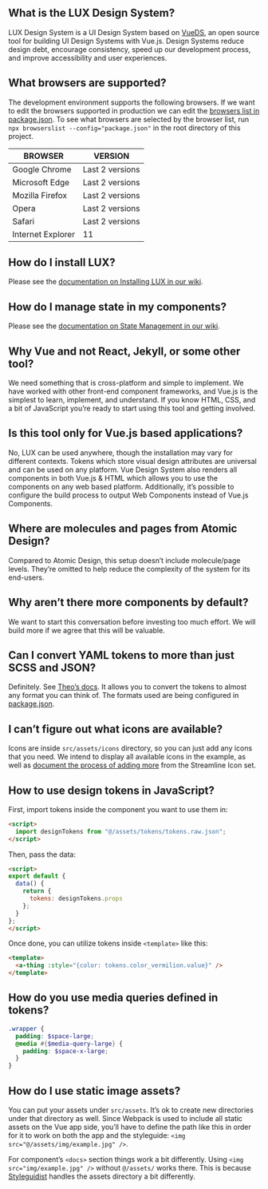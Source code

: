 ## What is the LUX Design System?

LUX Design System is a UI Design System based on [VueDS](https://viljamis.com/2018/vue-design-system/), an open source tool for building UI Design Systems with Vue.js. Design Systems reduce design debt, encourage consistency, speed up our development process, and improve accessibility and user experiences.

## What browsers are supported?

The development environment supports the following browsers. If we want to edit the browsers supported in production we can edit the [browsers list in package.json](https://github.com/pulibrary/lux/blob/master/package.json#L172-L180). To see what browsers are selected by the browser list, run `npx browserslist --config="package.json"` in the root directory of this project.

| BROWSER           | VERSION         |
| ----------------- | --------------- |
| Google Chrome     | Last 2 versions |
| Microsoft Edge    | Last 2 versions |
| Mozilla Firefox   | Last 2 versions |
| Opera             | Last 2 versions |
| Safari            | Last 2 versions |
| Internet Explorer | 11              |

## How do I install LUX?

Please see the [documentation on Installing LUX in our wiki](https://github.com/pulibrary/lux/wiki/How-to-install-LUX).

## How do I manage state in my components?

Please see the [documentation on State Management in our wiki](https://github.com/pulibrary/lux/wiki/State-Management).

## Why Vue and not React, Jekyll, or some other tool?

We need something that is cross-platform and simple to implement. We have worked with other front-end component frameworks, and Vue.js is the simplest to learn, implement, and understand. If you know HTML, CSS, and a bit of JavaScript you’re ready to start using this tool and getting involved.

## Is this tool only for Vue.js based applications?

No, LUX can be used anywhere, though the installation may vary for different contexts. Tokens which store visual design attributes are universal and can be used on any platform. Vue Design System also renders all components in both Vue.js & HTML which allows you to use the components on any web based platform. Additionally, it’s possible to configure the build process to output Web Components instead of Vue.js Components.

## Where are molecules and pages from Atomic Design?

Compared to Atomic Design, this setup doesn’t include molecule/page levels. They’re omitted to help reduce the complexity of the system for its end-users.

## Why aren’t there more components by default?

We want to start this conversation before investing too much effort. We will build more if we agree that this will be valuable.

## Can I convert YAML tokens to more than just SCSS and JSON?

Definitely. See [Theo’s docs](https://github.com/salesforce-ux/theo). It allows you to convert the tokens to almost any format you can think of. The formats used are being configured in [package.json](https://github.com/pulibrary/lux/blob/master/#L25).

## I can’t figure out what icons are available?

Icons are inside `src/assets/icons` directory, so you can just add any icons that you need. We intend to display all available icons in the example, as well as [document the process of adding more](http://localhost:6060/#!/Adding%20Icons) from the Streamline Icon set.

## How to use design tokens in JavaScript?

First, import tokens inside the component you want to use them in:

```html
<script>
  import designTokens from "@/assets/tokens/tokens.raw.json";
</script>
```

Then, pass the data:

```html
<script>
export default {
  data() {
    return {
      tokens: designTokens.props
    };
  }
};
</script>
```

Once done, you can utilize tokens inside `<template>` like this:

```html
<template>
  <a-thing :style="{color: tokens.color_vermilion.value}" />
</template>
```

## How do you use media queries defined in tokens?

```scss
.wrapper {
  padding: $space-large;
  @media #{$media-query-large} {
    padding: $space-x-large;
  }
}
```

## How do I use static image assets?

You can put your assets under `src/assets`. It’s ok to create new directories under that directory as well. Since Webpack is used to include all static assets on the Vue app side, you’ll have to define the path like this in order for it to work on both the app and the styleguide: `<img src="@/assets/img/example.jpg" />`.

For component’s `<docs>` section things work a bit differently. Using `<img src="img/example.jpg" />` without `@/assets/` works there. This is because [Styleguidist](https://github.com/vue-styleguidist/vue-styleguidist) handles the assets directory a bit differently.
